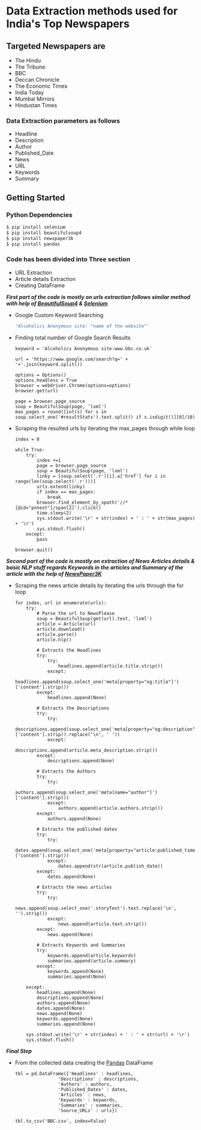 # Data Extraction methods used for India's Top Newspapers

## Targeted Newspapers are

- The Hindu
- The Tribune
- BBC
- Deccan Chronicle
- The Economic Times
- India Today
- Mumbai Mirrors
- Hindustan Times

### Data Extraction parameters as follows
- Headline
- Description
- Author
- Published_Date
- News
- URL
- Keywords
- Summary

## Getting Started

### Python Dependencies

```bash
$ pip install selenium
$ pip install beautifulsoup4
$ pip install newspaper3k
$ pip install pandas
```

### Code has been divided into Three section

  * URL Extraction
  * Article details Extraction
  * Creating DataFrame

***First part of the code is mostly on urls extraction follows similar method with help of [BeautifulSoup4](https://www.crummy.com/software/BeautifulSoup/bs4/doc/) & [Selenium](https://selenium-python.readthedocs.io/)***

- Google Custom Keyword Searching

  ```bash
  'Alcoholics Anonymous site: "name of the website"'
  ```

- Finding total number of Google Search Results

   ```python3
   keyword = 'Alcoholics Anonymous site:www.bbc.co.uk'

   url = 'https://www.google.com/search?q=' + '+'.join(keyword.split())

   options = Options()
   options.headless = True
   browser = webdriver.Chrome(options=options)
   browser.get(url)

   page = browser.page_source
   soup = BeautifulSoup(page, 'lxml')
   max_pages = round([int(s) for s in soup.select_one('#resultStats').text.split() if s.isdigit()][0]/10)

   ```

- Scraping the resulted urls by iterating the max_pages through while loop  

    ```python3
    index = 0

    while True:
        try:
            index +=1
            page = browser.page_source
            soup = BeautifulSoup(page, 'lxml')
            linky = [soup.select('.r')[i].a['href'] for i in range(len(soup.select('.r')))]
            urls.extend(linky)
            if index == max_pages:
                break
            browser.find_element_by_xpath('//*[@id="pnnext"]/span[2]').click()
            time.sleep(2)
            sys.stdout.write('\r' + str(index) + ' : ' + str(max_pages) + '\r')
            sys.stdout.flush()
        except:
            pass

    browser.quit()
    ```

***Second part of the code is mostly on extraction of News Articles details & basic NLP stuff regards Keywords in the articles and Summary of the article with the help of [NewsPaper3K](https://pypi.org/project/newspaper3k/)***

- Scraping the news article details by iterating the urls through the for loop

    ```python3
    for index, url in enumerate(urls):
        try:
            # Parse the url to NewsPlease
            soup = BeautifulSoup(get(url).text, 'lxml')
            article = Article(url)
            article.download()
            article.parse()
            article.nlp()

            # Extracts the Headlines
            try:
                try:
                    headlines.append(article.title.strip())
                except:
                    headlines.append(soup.select_one('meta[property="og:title"]')['content'].strip())
            except:
                headlines.append(None)

            # Extracts the Descriptions    
            try:
                try:
                    descriptions.append(soup.select_one('meta[property="og:description"]')['content'].strip().replace('\n', ' '))
                except:
                    descriptions.append(article.meta_description.strip())
            except:
                descriptions.append(None)

            # Extracts the Authors
            try:
                try:
                    authors.append(soup.select_one('meta[name="author"]')['content'].strip())
                except:
                    authors.append(article.authors.strip())
            except:
                authors.append(None)

            # Extracts the published dates
            try:
                try:
                    dates.append(soup.select_one('meta[property="article:published_time"]')['content'].strip())
                except:
                    dates.append(str(article.publish_date))
            except:
                dates.append(None)

            # Extracts the news articles
            try:
                try:
                    news.append(soup.select_one('.storyText').text.replace('\n', '').strip())
                except:
                    news.append(article.text.strip())
            except:
                news.append(None)

            # Extracts Keywords and Summaries    
            try:
                keywords.append(article.keywords)
                summaries.append(article.summary)
            except:
                keywords.append(None)
                summaries.append(None)

        except:
            headlines.append(None)
            descriptions.append(None)
            authors.append(None)
            dates.append(None)
            news.append(None)
            keywords.append(None)
            summaries.append(None)

        sys.stdout.write('\r' + str(index) + ' : ' + str(url) + '\r')
        sys.stdout.flush()
    ```

***Final Step***

- From the collected data creating the [Pandas](https://pypi.org/project/pandas/) DataFrame

    ```python3
    tbl = pd.DataFrame({'Headlines' : headlines,
                    'Descriptions' : descriptions,
                    'Authors' : authors,
                    'Published_Dates' : dates,
                    'Articles' : news,
                    'Keywords' : keywords,
                    'Summaries' : summaries,
                    'Source_URLs' : urls})

    tbl.to_csv('BBC.csv', index=False)
    ```
